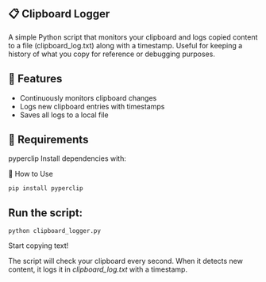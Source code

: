 ## 📋 Clipboard Logger
A simple Python script that monitors your clipboard and logs copied content to a file (clipboard_log.txt) along with a timestamp. Useful for keeping a history of what you copy for reference or debugging purposes.

## 🧰 Features
- Continuously monitors clipboard changes
- Logs new clipboard entries with timestamps
- Saves all logs to a local file

## 💾 Requirements
pyperclip
Install dependencies with:

🚀 How to Use

`pip install pyperclip`

## Run the script:

`python clipboard_logger.py`

Start copying text!

The script will check your clipboard every second. 
When it detects new content, it logs it in *clipboard_log.txt* with a timestamp.